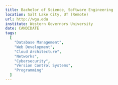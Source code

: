 ```yaml
---
title: Bachelor of Science, Software Engineering
location: Salt Lake City, UT (Remote)
url: http://wgu.edu
institute: Western Governors University
date: CANDIDATE
tags:
  [
    "Database Management",
    "Web Development",
    "Cloud Architecture",
    "Networks",
    "Cybersecurity",
    "Version Control Systems",
    "Programming"
  ]
---
```


